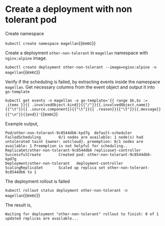 # Create a deployment with non tolerant pod

Create namespace

`kubectl create namespace magellan`{{exec}}

Create a deployment `other-non-tolerant` in `magellan` namespace with `nginx:alpine` image.

`kubectl create deployment other-non-tolerant --image=nginx:alpine -n magellan`{{exec}}

Verify if the scheduling is failed, by extracting events inside the namespace `magellan`. Get necessary columns from the event object and output it into `go-template`

`kubectl get events -n magellan -o go-template='{{ range $k,$v := .items }}{{ .involvedObject.kind}}{{"/"}}{{.involvedObject.name}}{{"\t"}}{{ .source.component}}{{"\t"}}{{ .reason}}{{"\t"}}{{.message}}{{"\n"}}{{end}}'`{{exec}}

Example output,

```text
Pod/other-non-tolerant-9c8544db6-kpd7g  default-scheduler       FailedScheduling        0/1 nodes are available: 1 node(s) had untolerated taint {owner: ootcloud}. preemption: 0/1 nodes are available: 1 Preemption is not helpful for scheduling..
ReplicaSet/other-non-tolerant-9c8544db6 replicaset-controller   SuccessfulCreate        Created pod: other-non-tolerant-9c8544db6-kpd7g
Deployment/other-non-tolerant   deployment-controller   ScalingReplicaSet       Scaled up replica set other-non-tolerant-9c8544db6 to 1

```

The deployment rollout is failed

`kubectl rollout status deployment other-non-tolerant -n magellan`{{exec}}

The result is,

```text
Waiting for deployment "other-non-tolerant" rollout to finish: 0 of 1 updated replicas are available...
```
